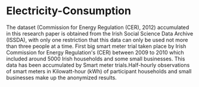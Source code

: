 # Electricity-Consumption
The dataset (Commission for Energy Regulation (CER), 2012) accumulated in this research paper is obtained from the Irish Social Science Data Archive (ISSDA), with only one restriction that this data can only be used not more than three people at a time. First big smart meter trial taken place by Irish Commission for Energy Regulation's (CER) between 2009 to 2010 which included around 5000 Irish households and some small businesses. This data has been accumulated by Smart meter trials.Half-hourly observations of smart meters in Kilowatt-hour (kWh) of participant households and small businesses make up the anonymized results.
